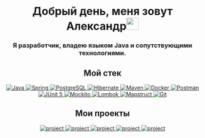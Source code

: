 
<h1 align="center">Добрый день, меня зовут Александр<img src="https://github.com/blackcater/blackcater/raw/main/images/Hi.gif" height="32"/></h1>
<h3 align="center">Я разработчик, владею языком Java и сопутствующими технологиями.</h3>


<h2 align="center">Мой стек</h2>
<div align="center">
    <a href="https://www.java.com" target="_blank" rel="noreferrer"> <img src="https://img.shields.io/badge/JAVA-f3f6f4?style=for-the-badge" alt = "Java"/> </a>
    <a href="https://spring.io/" target="_blank" rel="noreferrer"> <img src="https://img.shields.io/badge/SPRING_FRAMEWORK-green?style=for-the-badge" alt = "Spring"/> </a>
    <a href="https://www.postgresql.org/" target="_blank" rel="noreferrer"> <img src="https://img.shields.io/badge/POSTGRESQL-blue?style=for-the-badge" alt = "PostgreSQL"/> </a>
    <a href="https://hibernate.org/" target="_blank" rel="noreferrer"> <img src="https://img.shields.io/badge/HIBERNATE-999999?style=for-the-badge" alt = "Hibernate"/> </a>
    <a href="https://maven.apache.org/" target="_blank" rel="noreferrer"> <img src="https://img.shields.io/badge/MAVEN-red?style=for-the-badge" alt = "Maven"/> </a>
    <a href="https://www.docker.com/" target="_blank" rel="noreferrer"> <img src="https://img.shields.io/badge/DOCKER-1f82ab?style=for-the-badge" alt = "Docker"/> </a>
    <a href="https://www.postman.com/" target="_blank" rel="noreferrer"> <img src="https://img.shields.io/badge/POSTMAN-orange?style=for-the-badge" alt = "Postman"/> </a>
    <a href="https://junit.org/" target="_blank" rel="noreferrer"> <img src="https://img.shields.io/badge/JUNIT 5-6aa84f?style=for-the-badge" alt = "JUnit 5"/> </a>
    <a href="https://site.mockito.org/" target="_blank" rel="noreferrer"> <img src="https://img.shields.io/badge/MOCKITO-b6d7a8?style=for-the-badge" alt = "Mockito"/> </a>
    <a href="https://projectlombok.org/" target="_blank" rel="noreferrer"> <img src="https://img.shields.io/badge/LOMBOK-f3f6f4?style=for-the-badge" alt = "Lombok"/> </a>
    <a href="https://mapstruct.org/" target="_blank" rel="noreferrer"> <img src="https://img.shields.io/badge/MAPSTRUCT-orange?style=for-the-badge" alt = "Mapstruct"/> </a>
    <a href="https://git-scm.com/" target="_blank" rel="noreferrer"> <img src="https://img.shields.io/badge/GIT-f6b26b?style=for-the-badge" alt = "Git"/> </a>
</div>

<h2 align="center">Мои проекты</h2>
<div align="center">
    <a href="https://github.com/Alex-Naumenko1986/java-explore-with-me" target="_project" rel="noreferrer"> <img src="https://github-readme-stats.vercel.app/api/pin/?username=Alex-Naumenko1986&repo=java-explore-with-me&theme=shadow_blue" alt="project"/> </a>
    <a href="https://github.com/Alex-Naumenko1986/java-shareit" target="_project" rel="noreferrer"> <img src="https://github-readme-stats.vercel.app/api/pin/?username=Alex-Naumenko1986&repo=java-shareit&theme=shadow_blue" alt="project"/> </a>
    <a href="https://github.com/Alex-Naumenko1986/java-filmorate-group/tree/develop" target="_project" rel="noreferrer"> <img src="https://github-readme-stats.vercel.app/api/pin/?username=Alex-Naumenko1986&repo=java-filmorate-group&theme=shadow_blue" alt="project"/> </a>
    <a href="https://github.com/Alex-Naumenko1986/java-kanban" target="_project" rel="noreferrer"> <img src="https://github-readme-stats.vercel.app/api/pin/?username=Alex-Naumenko1986&repo=java-kanban&theme=shadow_blue" alt="project"/> </a>
    <a href="https://github.com/Alex-Naumenko1986/java-sprint2-hw" target="_project" rel="noreferrer"> <img src="https://github-readme-stats.vercel.app/api/pin/?username=Alex-Naumenko1986&repo=java-sprint2-hw&theme=shadow_blue" alt="project"/> </a>   
</div>
